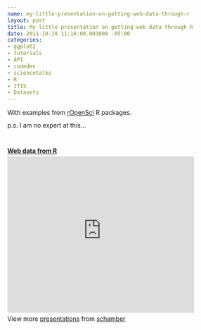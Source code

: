 ```yaml
--- 
name: my-little-presentation-on-getting-web-data-through-r
layout: post
title: My little presentation on getting web data through R
date: 2011-10-28 11:16:00.003000 -05:00
categories: 
- ggplot2
- tutorials
- API
- codedev
- sciencetalks
- R
- ITIS
- Datasets
---
```

<div id="__ss_9926321" style="width: 425px;"><span style="display: block; margin: 12px 0 4px;">With examples from <a href="http://ropensci.org/">rOpenSci</a> R packages.&nbsp;</span><span style="display: block; margin: 12px 0 4px;">p.s. I am no expert at this...</span><strong style="display: block; margin: 12px 0 4px;"><br /></strong><strong style="display: block; margin: 12px 0 4px;"><a href="http://www.slideshare.net/schamber/web-data-from-r" target="_blank" title="Web data from R">Web data from R</a></strong> <iframe frameborder="0" height="355" marginheight="0" marginwidth="0" scrolling="no" src="http://www.slideshare.net/slideshow/embed_code/9926321" width="425"></iframe> <br /><div style="padding: 5px 0 12px;">View more <a href="http://www.slideshare.net/" target="_blank">presentations</a> from <a href="http://www.slideshare.net/schamber" target="_blank">schamber</a> </div></div>

